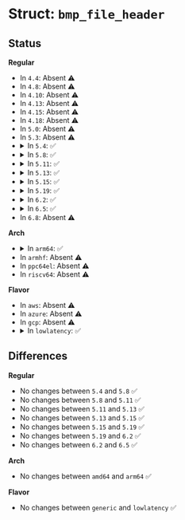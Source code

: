 # Struct: <code>bmp_file_header</code>

## Status
<b>Regular</b>
<ul>
<li>
In <code>4.4</code>: Absent ⚠️
</li>
<li>
In <code>4.8</code>: Absent ⚠️
</li>
<li>
In <code>4.10</code>: Absent ⚠️
</li>
<li>
In <code>4.13</code>: Absent ⚠️
</li>
<li>
In <code>4.15</code>: Absent ⚠️
</li>
<li>
In <code>4.18</code>: Absent ⚠️
</li>
<li>
In <code>5.0</code>: Absent ⚠️
</li>
<li>
In <code>5.3</code>: Absent ⚠️
</li>
<li>
<details>
<summary>In <code>5.4</code>: ✅</summary>

```c
struct bmp_file_header {
    u16 id;
    u32 file_size;
    u32 reserved;
    u32 bitmap_offset;
};
```
</details>
</li>
<li>
<details>
<summary>In <code>5.8</code>: ✅</summary>

```c
struct bmp_file_header {
    u16 id;
    u32 file_size;
    u32 reserved;
    u32 bitmap_offset;
};
```
</details>
</li>
<li>
<details>
<summary>In <code>5.11</code>: ✅</summary>

```c
struct bmp_file_header {
    u16 id;
    u32 file_size;
    u32 reserved;
    u32 bitmap_offset;
};
```
</details>
</li>
<li>
<details>
<summary>In <code>5.13</code>: ✅</summary>

```c
struct bmp_file_header {
    u16 id;
    u32 file_size;
    u32 reserved;
    u32 bitmap_offset;
};
```
</details>
</li>
<li>
<details>
<summary>In <code>5.15</code>: ✅</summary>

```c
struct bmp_file_header {
    u16 id;
    u32 file_size;
    u32 reserved;
    u32 bitmap_offset;
};
```
</details>
</li>
<li>
<details>
<summary>In <code>5.19</code>: ✅</summary>

```c
struct bmp_file_header {
    u16 id;
    u32 file_size;
    u32 reserved;
    u32 bitmap_offset;
};
```
</details>
</li>
<li>
<details>
<summary>In <code>6.2</code>: ✅</summary>

```c
struct bmp_file_header {
    u16 id;
    u32 file_size;
    u32 reserved;
    u32 bitmap_offset;
};
```
</details>
</li>
<li>
<details>
<summary>In <code>6.5</code>: ✅</summary>

```c
struct bmp_file_header {
    u16 id;
    u32 file_size;
    u32 reserved;
    u32 bitmap_offset;
};
```
</details>
</li>
<li>
In <code>6.8</code>: Absent ⚠️
</li>
</ul>
<b>Arch</b>
<ul>
<li>
<details>
<summary>In <code>arm64</code>: ✅</summary>

```c
struct bmp_file_header {
    u16 id;
    u32 file_size;
    u32 reserved;
    u32 bitmap_offset;
};
```
</details>
</li>
<li>
In <code>armhf</code>: Absent ⚠️
</li>
<li>
In <code>ppc64el</code>: Absent ⚠️
</li>
<li>
In <code>riscv64</code>: Absent ⚠️
</li>
</ul>
<b>Flavor</b>
<ul>
<li>
In <code>aws</code>: Absent ⚠️
</li>
<li>
In <code>azure</code>: Absent ⚠️
</li>
<li>
In <code>gcp</code>: Absent ⚠️
</li>
<li>
<details>
<summary>In <code>lowlatency</code>: ✅</summary>

```c
struct bmp_file_header {
    u16 id;
    u32 file_size;
    u32 reserved;
    u32 bitmap_offset;
};
```
</details>
</li>
</ul>

## Differences
<b>Regular</b>
<ul>
<li>
No changes between <code>5.4</code> and <code>5.8</code> ✅
</li>
<li>
No changes between <code>5.8</code> and <code>5.11</code> ✅
</li>
<li>
No changes between <code>5.11</code> and <code>5.13</code> ✅
</li>
<li>
No changes between <code>5.13</code> and <code>5.15</code> ✅
</li>
<li>
No changes between <code>5.15</code> and <code>5.19</code> ✅
</li>
<li>
No changes between <code>5.19</code> and <code>6.2</code> ✅
</li>
<li>
No changes between <code>6.2</code> and <code>6.5</code> ✅
</li>
</ul>
<b>Arch</b>
<ul>
<li>
No changes between <code>amd64</code> and <code>arm64</code> ✅
</li>
</ul>
<b>Flavor</b>
<ul>
<li>
No changes between <code>generic</code> and <code>lowlatency</code> ✅
</li>
</ul>
